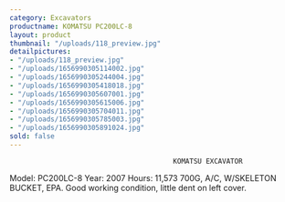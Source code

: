 ```yaml
---
category: Excavators
productname: KOMATSU PC200LC-8
layout: product
thumbnail: "/uploads/118_preview.jpg"
detailpictures:
- "/uploads/118_preview.jpg"
- "/uploads/1656990305114002.jpg"
- "/uploads/1656990305244004.jpg"
- "/uploads/1656990305418018.jpg"
- "/uploads/1656990305607001.jpg"
- "/uploads/1656990305615006.jpg"
- "/uploads/1656990305704011.jpg"
- "/uploads/1656990305785003.jpg"
- "/uploads/1656990305891024.jpg"
sold: false
---
```


                                            KOMATSU EXCAVATOR 
Model: PC200LC-8
Year: 2007
Hours: 11,573
700G, A/C, W/SKELETON BUCKET, EPA.
Good working condition, little dent on left cover.


